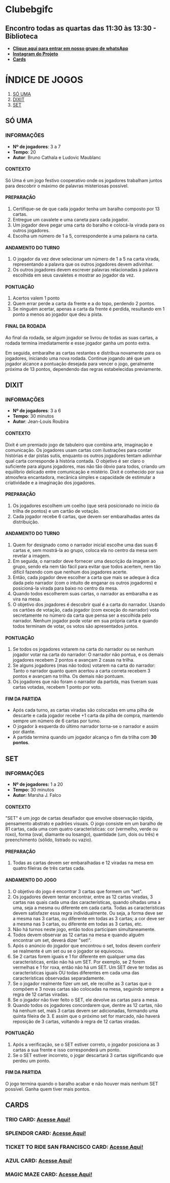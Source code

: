 # Clubebgifc
## Encontro todas as quartas das 11:30 às 13:30 - Biblioteca
* **[Clique aqui para entrar em nosso grupo de whatsApp](https://chat.whatsapp.com/FYUFXPp98CGCd0Og8Yr4WG)**
* **[Instagram do Projeto](https://www.instagram.com/clubebgifc/)**
* **[Cards](#CARDS)**

# ÍNDICE DE JOGOS
1. [SÓ UMA](#SÓ-UMA)
2. [DIXIT](#DIXIT)
3. [SET](#SET)

## SÓ UMA
### INFORMAÇÕES
* **Nº de jogadores**: 3 a 7
* **Tempo**: 20
* **Autor**: Bruno Cathala e Ludovic Maublanc
#### CONTEXTO
Só Uma é um jogo festivo cooperativo onde os jogadores trabalham juntos para descobrir o máximo de palavras misteriosas possível. 

#### PREPARAÇÃO
1. Certifique-se de que cada jogador tenha um baralho composto por 13 cartas.
2. Entregue um cavalete e uma caneta para cada jogador.
3. Um jogador deve pegar uma carta do baralho e colocá-la virada para os outros jogadores.
4. Escolha um número de 1 a 5, correspondente a uma palavra na carta.
#### ANDAMENTO DO TURNO
1. O jogador da vez deve selecionar um número de 1 a 5 na carta virada, representando a palavra que os outros jogadores devem adivinhar.
2. Os outros jogadores devem escrever palavras relacionadas à palavra escolhida em seus cavaletes e mostrar ao jogador da vez.
#### PONTUAÇÃO
1. Acertos valem 1 ponto
2. Quem errar perde a carta da frente e a do topo, perdendo 2 pontos.
3. Se ninguém acertar, apenas a carta da frente é perdida, resultando em 1 ponto a menos ao jogador que deu a pista.
#### FINAL DA RODADA 
Ao final da rodada,  se algum jogador se livrou de todas as suas cartas, a rodada termina imediatamente e esse jogador ganha um ponto extra.

Em seguida, embaralhe as cartas restantes e distribua novamente para os jogadores, iniciando uma nova rodada. Continue jogando até que um jogador alcance a pontuação desejada para vencer o jogo, geralmente próxima de 13 pontos, dependendo das regras estabelecidas previamente.

## DIXIT
### INFORMAÇÕES
* **Nº de jogadores**: 3 a 6
* **Tempo**: 30 minutos
* **Autor**: Jean-Louis Roubira
#### CONTEXTO
Dixit é um premiado jogo de tabuleiro que combina arte, imaginação e comunicação. Os jogadores usam cartas com ilustrações para contar histórias e dar pistas sutis, enquanto os outros jogadores tentam adivinhar qual carta corresponde à história contada. O objetivo é ser claro o suficiente para alguns jogadores, mas não tão óbvio para todos, criando um equilíbrio delicado entre comunicação e mistério. Dixit é conhecido por sua atmosfera encantadora, mecânica simples e capacidade de estimular a criatividade e a imaginação dos jogadores.
#### PREPARAÇÃO
1. Os jogadores escolhem um coelho (que será posicionado no início da trilha de pontos) e um cartão de votação.
2. Cada jogador recebe 6 cartas, que devem ser embaralhadas antes da distribuição.
#### ANDAMENTO DO TURNO
1. Quem for designado como o narrador inicial escolhe uma das suas 6 cartas e, sem mostrá-la ao grupo, coloca ela no centro da mesa sem revelar a imagem. 
2. Em seguida, o narrador deve fornecer uma descrição da imagem ao grupo, sendo ela nem tão fácil para evitar que todos acertem, nem tão difícil fazendo com que nenhum dos jogadores acerte.
3. Então, cada jogador deve escolher a carta que mais se adeque à dica dada pelo narrador (com o intuito de enganar os outros jogadores) e posicioná-la virada para baixo no centro da mesa.
4. Quando todos escolherem suas cartas, o narrador as embaralha e as vira na mesa.
5. O objetivo dos jogadores é descobrir qual é a carta do narrador. Usando os cartões de votação, cada jogador (com exceção do narrador) vota secretamente no número da carta que pensa ser a escolhida pelo narrador. Nenhum jogador pode votar em sua própria carta e quando todos terminam de votar, os votos são apresentados juntos.

#### PONTUAÇÃO
1. Se todos os jogadores votarem na carta do narrador ou se nenhum jogador votar na carta do narrador: O narrador não pontua, e os demais jogadores recebem 2 pontos e avançam 2 casas na trilha.
2. Se alguns jogadores (mas não todos) votarem na carta do narrador: Tanto o narrador quanto quem acertou a carta correta recebem 3 pontos e avançam na trilha. Os demais não pontuam.
3. Os jogadores que não foram o narrador da partida, mas tiveram suas cartas votadas, recebem 1 ponto por voto.

#### FIM DA PARTIDA
* Após cada turno, as cartas viradas são colocadas em uma pilha de descarte e cada jogador recebe +1 carta da pilha de compra, mantendo sempre um número de 6 cartas por turno.
* O jogador à esquerda do último narrador torna-se o narrador e assim por diante.
* A partida termina quando um jogador alcança o fim da trilha com **30 pontos**.



## SET
### INFORMAÇÕES
* **Nº de jogadores:** 1 a 20
* **Tempo:** 30 minutos
* **Autor:** Marsha J. Falco
#### CONTEXTO
"SET" é um jogo de cartas desafiador que envolve observação rápida, pensamento abstrato e padrões visuais. O jogo consiste em um baralho de 81 cartas, cada uma com quatro características: cor (vermelho, verde ou roxo), forma (oval, diamante ou losango), quantidade (um, dois ou três) e preenchimento (sólido, listrado ou vazio).
#### PREPARAÇÃO
1. Todas as cartas devem ser embaralhadas e 12 viradas na mesa em quatro fileiras de três cartas cada. 
#### ANDAMENTO DO JOGO
1. O objetivo do jogo é encontrar 3 cartas que formem um "set".
2. Os jogadores devem tentar encontrar, entre as 12 cartas viradas, 3 cartas nas quais cada uma das características, quando olhadas uma a uma, seja a mesma ou diferente em cada carta. Todas as características devem satisfazer essa regra individualmente. Ou seja, a forma deve ser a mesma nas 3 cartas, ou diferente em todas as 3 cartas; a cor deve ser a mesma nas 3 cartas, ou diferente em todas as 3 cartas, etc.
3. Não há turnos neste jogo, então todos participam simultaneamente.
4. Todos devem observar as 12 cartas na mesa e quando alguém encontrar um set, deverá dizer "set!".
5. Após o anúncio do jogador que encontrou o set, todos devem conferir se realmente é um set ou se o jogador se equivocou.
6. Se 2 cartas forem iguais e 1 for diferente em qualquer uma das características, então não há um SET. Por exemplo, se 2 forem vermelhas e 1 for roxa, então não há um SET. Um SET deve ter todas as características iguais OU todas diferentes em cada uma das características observadas separadamente.
7. Se o jogador realmente fizer um set, ele recolhe as 3 cartas que o compõem e 3 novas cartas são colocadas na mesa, seguindo sempre a regra de 12 cartas viradas.
8. Se o jogador não tiver feito o SET, ele devolve as cartas para a mesa.
9. Quando todos os jogadores concordarem que, dentre as 12 cartas, não há nenhum set, mais 3 cartas devem ser adicionadas, formando uma quinta fileira de 3. E assim que o próximo set for marcado, não haverá reposição de 3 cartas, voltando à regra de 12 cartas viradas.
#### PONTUAÇÃO
1. Após a verificação, se o SET estiver correto, o jogador posiciona as 3 cartas a sua frente e isso corresponderá um ponto.
2. Se o SET estiver incorreto, o jogar descartará 3 cartas significando que perdeu um ponto.
#### FIM DA PARTIDA
O jogo termina quando o baralho acabar e não houver mais nenhum SET possível.
Ganha quem tiver mais pontos.

## CARDS
### TRIO CARD: [Acesse Aqui!](https://drive.google.com/file/d/1YiUZ0ltw8ajCZTORnfEdyXIecS769Wu9/view?usp=drive_link)

### SPLENDOR CARD: [Acesse Aqui!](https://drive.google.com/file/d/1f2Vl-XQAZzD7vp-bZvllVZ2-Cdo5eB-s/view?usp=drive_link)

### TICKET TO RIDE SAN FRANCISCO CARD: [Acesse Aqui!](https://drive.google.com/file/d/1kzvdOsI1gY1d8RljcDl1Qc3xV38eNVAq/view?usp=sharing)
### AZUL CARD: [Acesse Aqui!](https://drive.google.com/file/d/196o1V5688wwOP8-AWI6LGG38egaak6r2/view?usp=drive_link)
### MAGIC MAZE CARD: [Acesse Aqui!](https://drive.google.com/file/d/1oOHcQSB3gXGJS7BP_qfYoyJjpjn_jWYl/view?usp=drive_link)

